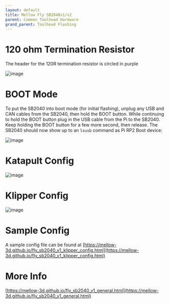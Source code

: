 ```yaml
---
layout: default 
title: Mellow Fly SB2040v1/v2
parent: Common Toolhead Hardware
grand_parent: Toolhead Flashing
---
```


# 120 ohm Termination Resistor

The header for the 120R termination resistor is circled in purple

![image](https://github.com/Esoterical/voron_canbus/assets/124253477/87099ccc-7012-4d90-9147-eec3207b29ff)


# BOOT Mode

To put the SB2040 into boot mode (for initial flashing), unplug any USB and CAN cables from the SB2040, then hold the BOOT button. While continuing to hold the BOOT button plug in the USB cable from the Pi to the SB2040. Keep holding the BOOT button for a few more second, then release. The SB2040 should now show up to an `lsusb` command as Pi RP2 Boot device:

![image](https://user-images.githubusercontent.com/124253477/226155004-2cc63e48-4545-46c0-92ed-b09cd26c8e80.png)


# Katapult Config

![image](https://user-images.githubusercontent.com/124253477/228765757-5a8bab71-6f57-4467-8400-4bbb9d37e2f6.png)

# Klipper Config

![image](https://user-images.githubusercontent.com/124253477/221348650-b9f2749e-0f3b-44b4-b34a-a57bd8beb706.png)

# Sample Config

A sample config file can be found at [https://mellow-3d.github.io/fly_sb2040_v1_klipper_config.html](https://mellow-3d.github.io/fly_sb2040_v1_klipper_config.html)


# More Info

[https://mellow-3d.github.io/fly_sb2040_v1_general.html](https://mellow-3d.github.io/fly_sb2040_v1_general.html)
